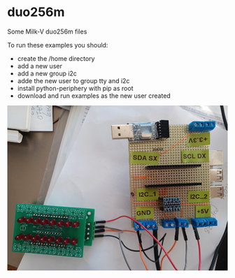 # duo256m
Some Milk-V duo256m files

To run these examples you should:

- create the /home directory
- add a new user
- add a new group i2c
- adde the new user to group tty and i2c
- install python-periphery with pip as root
- download and run examples as the new user created

![Pic4](media/i2c.jpg)
